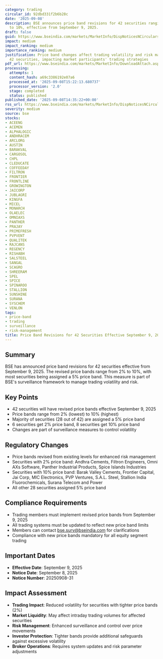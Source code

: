 ```yaml
---
category: trading
circular_id: 92dbd331f2b6b28c
date: '2025-09-08'
description: BSE announces price band revisions for 42 securities ranging from 2%
  to 10%, effective from September 9, 2025.
draft: false
guid: https://www.bseindia.com/markets/MarketInfo/DispNoticesNCirculars.aspx?Noticeid={2E07BB95-78BD-4F59-A323-821867B5AB4D}&noticeno=20250908-31&dt=09/08/2025&icount=31&totcount=37&flag=0
impact: medium
impact_ranking: medium
importance_ranking: medium
justification: Price band changes affect trading volatility and risk management for
  42 securities, impacting market participants' trading strategies
pdf_url: https://www.bseindia.com/markets/MarketInfo/DownloadAttach.aspx?id=20250908-31&attachedId=
processing:
  attempts: 1
  content_hash: a69c3386192e07a6
  processed_at: '2025-09-08T15:22:13.680737'
  processor_version: '2.0'
  stage: completed
  status: published
published_date: '2025-09-08T14:35:22+00:00'
rss_url: https://www.bseindia.com/markets/MarketInfo/DispNoticesNCirculars.aspx?Noticeid={2E07BB95-78BD-4F59-A323-821867B5AB4D}&noticeno=20250908-31&dt=09/08/2025&icount=31&totcount=37&flag=0
severity: medium
source: bse
stocks:
- ACEENG
- ACEMEN
- ALPHALOGIC
- ANDHRACEM
- ARCLORG
- AUSTIN
- BARAKVAL
- CARGOSOL
- CHPL
- CLEDUCATE
- COFFEEDAY
- FILTRON
- FRONTIER
- FRONTLINE
- GROWINGTON
- JAICORP
- JUBLAGRI
- KINGFA
- MICEL
- MONARCH
- OLAELEC
- OMNIAXS
- PANTHER
- PRAJAY
- PRIMEFRESH
- PVPVENT
- QUALITEK
- RAJCANS
- REGENCY
- RISHABH
- SALSTEEL
- SANGAL
- SCAGRO
- SHREERAM
- SPEL
- SPICE
- SPINAROO
- STALLION
- SUNSHINE
- SURANA
- SYSCHEM
- VENLON
tags:
- price-band
- trading
- surveillance
- risk-management
title: Price Band Revisions for 42 Securities Effective September 9, 2025
---
```


## Summary

BSE has announced price band revisions for 42 securities effective from September 9, 2025. The revised price bands range from 2% to 10%, with most securities being assigned a 5% price band. This measure is part of BSE's surveillance framework to manage trading volatility and risk.

## Key Points

- 42 securities will have revised price bands effective September 9, 2025
- Price bands range from 2% (lowest) to 10% (highest)
- Majority of securities (28 out of 42) are assigned a 5% price band
- 6 securities get 2% price band, 8 securities get 10% price band
- Changes are part of surveillance measures to control volatility

## Regulatory Changes

- Price bands revised from existing levels for enhanced risk management
- Securities with 2% price band: Andhra Cements, Filtron Engineers, Omni AXs Software, Panther Industrial Products, Spice Islands Industries
- Securities with 10% price band: Barak Valley Cements, Frontier Capital, Jai Corp, MIC Electronics, PVP Ventures, S.A.L. Steel, Stallion India Fluorochemicals, Surana Telecom and Power
- All other 28 securities assigned 5% price band

## Compliance Requirements

- Trading members must implement revised price bands from September 9, 2025
- All trading systems must be updated to reflect new price band limits
- Members can contact bse.surv@bseindia.com for clarifications
- Compliance with new price bands mandatory for all equity segment trading

## Important Dates

- **Effective Date**: September 9, 2025
- **Notice Date**: September 8, 2025
- **Notice Number**: 20250908-31

## Impact Assessment

- **Trading Impact**: Reduced volatility for securities with tighter price bands (2%)
- **Market Liquidity**: May affect intraday trading volumes for affected securities
- **Risk Management**: Enhanced surveillance and control over price movements
- **Investor Protection**: Tighter bands provide additional safeguards against excessive volatility
- **Broker Operations**: Requires system updates and risk parameter adjustments